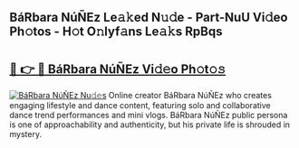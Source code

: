 ## BáRbara NúÑEz Le𝚊𝚔ed N𝚞𝚍e - Part-NuU Vi𝚍eo Ph𝚘tos - H𝚘t O𝚗lyf𝚊ns Le𝚊𝚔s RpBqs

# <h2><a href="http://hf1na3.feru.top/?c=Ba%cc%81Rbara+Nu%cc%81N%cc%83Ez">🔗 👉 🔴 BáRbara NúÑEz Vi𝚍𝚎o Ph𝚘t𝚘𝚜</a></h2>

[![BáRbara NúÑEz Nu𝚍𝚎s](https://i.imgur.com/0TWrTi3.gif)](http://hf1na3.feru.top/?c=Ba%cc%81Rbara+Nu%cc%81N%cc%83Ez)
Online creator BáRbara NúÑEz who creates engaging lifestyle and dance content, featuring solo and collaborative dance trend performances and mini vlogs. BáRbara NúÑEz public persona is one of approachability and authenticity, but his private life is shrouded in mystery. 
